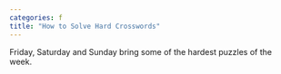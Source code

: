```yaml
---
categories: f
title: "How to Solve Hard Crosswords"
---
```

Friday, Saturday and Sunday bring some of the hardest puzzles of the week.